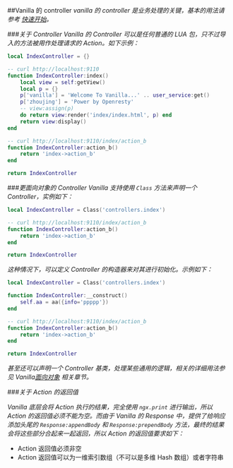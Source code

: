 ##Vanilla 的 controller
*vanilla 的 controller 是业务处理的关键，基本的用法请参考 [快速开始](../quick_learning/add_controller.md)。*

###*关于 Controller*
*Vanilla 的 Controller 可以是任何普通的 LUA 包，只不过导入的方法被用作处理请求的 Action。如下示例：*

```lua
local IndexController = {}

-- curl http://localhost:9110
function IndexController:index()
    local view = self:getView()
    local p = {}
    p['vanilla'] = 'Welcome To Vanilla...' .. user_service:get()
    p['zhoujing'] = 'Power by Openresty'
    -- view:assign(p)
    do return view:render('index/index.html', p) end
    return view:display()
end

-- curl http://localhost:9110/index/action_b
function IndexController:action_b()
    return 'index->action_b'
end

return IndexController
```

###*更面向对象的 Controller*
*Vanilla 支持使用 `Class` 方法来声明一个 Controller，实例如下：*

```lua
local IndexController = Class('controllers.index')

-- curl http://localhost:9110/index/action_b
function IndexController:action_b()
    return 'index->action_b'
end

return IndexController
```

*这种情况下，可以定义 Controller 的构造器来对其进行初始化。示例如下：*

```lua
local IndexController = Class('controllers.index')

function IndexController:__construct()
    self.aa = aa({info='ppppp'})
end

-- curl http://localhost:9110/index/action_b
function IndexController:action_b()
    return 'index->action_b'
end

return IndexController
```

*甚至还可以声明一个 Controller 基类，处理某些通用的逻辑，相关的详细用法参见 Vanilla[面向对象](../advanced/oo.md) 相关章节。*


###*关于 Action 的返回值*

*Vanilla 底层会将 Action 执行的结果，完全使用 `ngx.print` 进行输出，所以 Action 的返回值必须不能为空。而由于 Vanilla 的 Response 中，提供了给响应添加头尾的 `Response:appendBody` 和 `Response:prependBody` 方法，最终的结果会将这些部分合起来一起返回，所以 Action 的返回值要求如下：*

* Action 返回值必须非空
* Action 返回值可以为一维索引数组（不可以是多维 Hash 数组）或者字符串